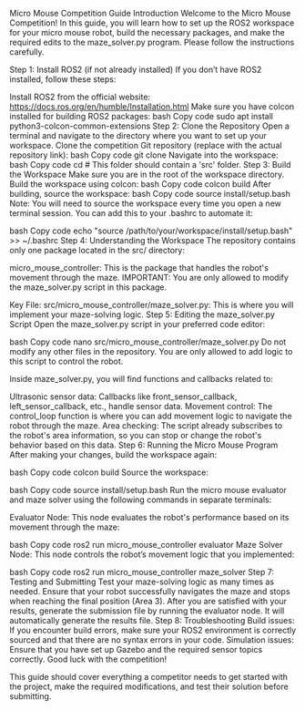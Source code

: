 Micro Mouse Competition Guide
Introduction
Welcome to the Micro Mouse Competition! In this guide, you will learn how to set up the ROS2 workspace for your micro mouse robot, build the necessary packages, and make the required edits to the maze_solver.py program. Please follow the instructions carefully.

Step 1: Install ROS2 (if not already installed)
If you don’t have ROS2 installed, follow these steps:

Install ROS2 from the official website: https://docs.ros.org/en/humble/Installation.html
Make sure you have colcon installed for building ROS2 packages:
bash
Copy code
sudo apt install python3-colcon-common-extensions
Step 2: Clone the Repository
Open a terminal and navigate to the directory where you want to set up your workspace.
Clone the competition Git repository (replace <repo-link> with the actual repository link):
bash
Copy code
git clone <repo-link>
Navigate into the workspace:
bash
Copy code
cd <repo-name>  # This folder should contain a 'src' folder.
Step 3: Build the Workspace
Make sure you are in the root of the workspace directory.
Build the workspace using colcon:
bash
Copy code
colcon build
After building, source the workspace:
bash
Copy code
source install/setup.bash
Note: You will need to source the workspace every time you open a new terminal session. You can add this to your .bashrc to automate it:

bash
Copy code
echo "source /path/to/your/workspace/install/setup.bash" >> ~/.bashrc
Step 4: Understanding the Workspace
The repository contains only one package located in the src/ directory:

micro_mouse_controller: This is the package that handles the robot's movement through the maze.
IMPORTANT: You are only allowed to modify the maze_solver.py script in this package.

Key File:
src/micro_mouse_controller/maze_solver.py: This is where you will implement your maze-solving logic.
Step 5: Editing the maze_solver.py Script
Open the maze_solver.py script in your preferred code editor:

bash
Copy code
nano src/micro_mouse_controller/maze_solver.py
Do not modify any other files in the repository. You are only allowed to add logic to this script to control the robot.

Inside maze_solver.py, you will find functions and callbacks related to:

Ultrasonic sensor data: Callbacks like front_sensor_callback, left_sensor_callback, etc., handle sensor data.
Movement control: The control_loop function is where you can add movement logic to navigate the robot through the maze.
Area checking: The script already subscribes to the robot's area information, so you can stop or change the robot's behavior based on this data.
Step 6: Running the Micro Mouse Program
After making your changes, build the workspace again:

bash
Copy code
colcon build
Source the workspace:

bash
Copy code
source install/setup.bash
Run the micro mouse evaluator and maze solver using the following commands in separate terminals:

Evaluator Node: This node evaluates the robot's performance based on its movement through the maze:

bash
Copy code
ros2 run micro_mouse_controller evaluator
Maze Solver Node: This node controls the robot’s movement logic that you implemented:

bash
Copy code
ros2 run micro_mouse_controller maze_solver
Step 7: Testing and Submitting
Test your maze-solving logic as many times as needed. Ensure that your robot successfully navigates the maze and stops when reaching the final position (Area 3).
After you are satisfied with your results, generate the submission file by running the evaluator node. It will automatically generate the results file.
Step 8: Troubleshooting
Build issues: If you encounter build errors, make sure your ROS2 environment is correctly sourced and that there are no syntax errors in your code.
Simulation issues: Ensure that you have set up Gazebo and the required sensor topics correctly.
Good luck with the competition!

This guide should cover everything a competitor needs to get started with the project, make the required modifications, and test their solution before submitting.
